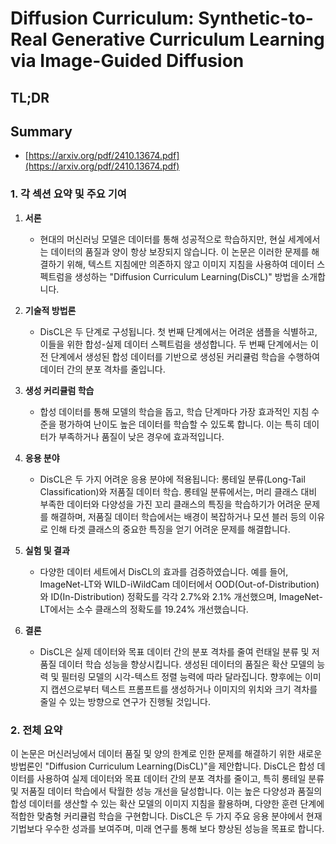 # Diffusion Curriculum: Synthetic-to-Real Generative Curriculum Learning via Image-Guided Diffusion
## TL;DR
## Summary
- [https://arxiv.org/pdf/2410.13674.pdf](https://arxiv.org/pdf/2410.13674.pdf)

### 1. 각 섹션 요약 및 주요 기여

1. **서론**
   - 현대의 머신러닝 모델은 데이터를 통해 성공적으로 학습하지만, 현실 세계에서는 데이터의 품질과 양이 항상 보장되지 않습니다. 이 논문은 이러한 문제를 해결하기 위해, 텍스트 지침에만 의존하지 않고 이미지 지침을 사용하여 데이터 스펙트럼을 생성하는 "Diffusion Curriculum Learning(DisCL)" 방법을 소개합니다.

2. **기술적 방법론**
   - DisCL은 두 단계로 구성됩니다. 첫 번째 단계에서는 어려운 샘플을 식별하고, 이들을 위한 합성-실제 데이터 스펙트럼을 생성합니다. 두 번째 단계에서는 이전 단계에서 생성된 합성 데이터를 기반으로 생성된 커리큘럼 학습을 수행하여 데이터 간의 분포 격차를 줄입니다.

3. **생성 커리큘럼 학습**
   - 합성 데이터를 통해 모델의 학습을 돕고, 학습 단계마다 가장 효과적인 지침 수준을 평가하여 난이도 높은 데이터를 학습할 수 있도록 합니다. 이는 특히 데이터가 부족하거나 품질이 낮은 경우에 효과적입니다.

4. **응용 분야**
   - DisCL은 두 가지 어려운 응용 분야에 적용됩니다: 롱테일 분류(Long-Tail Classification)와 저품질 데이터 학습. 롱테일 분류에서는, 머리 클래스 대비 부족한 데이터와 다양성을 가진 꼬리 클래스의 특징을 학습하기가 어려운 문제를 해결하며, 저품질 데이터 학습에서는 배경이 복잡하거나 모션 블러 등의 이유로 인해 타겟 클래스의 중요한 특징을 얻기 어려운 문제를 해결합니다.

5. **실험 및 결과**
   - 다양한 데이터 세트에서 DisCL의 효과를 검증하였습니다. 예를 들어, ImageNet-LT와 WILD-iWildCam 데이터에서 OOD(Out-of-Distribution)와 ID(In-Distribution) 정확도를 각각 2.7%와 2.1% 개선했으며, ImageNet-LT에서는 소수 클래스의 정확도를 19.24% 개선했습니다.

6. **결론**
   - DisCL은 실제 데이터와 목표 데이터 간의 분포 격차를 줄여 런태일 분류 및 저품질 데이터 학습 성능을 향상시킵니다. 생성된 데이터의 품질은 확산 모델의 능력 및 필터링 모델의 시각-텍스트 정렬 능력에 따라 달라집니다. 향후에는 이미지 캡션으로부터 텍스트 프롬프트를 생성하거나 이미지의 위치와 크기 격차를 줄일 수 있는 방향으로 연구가 진행될 것입니다.

### 2. 전체 요약

이 논문은 머신러닝에서 데이터 품질 및 양의 한계로 인한 문제를 해결하기 위한 새로운 방법론인 "Diffusion Curriculum Learning(DisCL)"을 제안합니다. DisCL은 합성 데이터를 사용하여 실제 데이터와 목표 데이터 간의 분포 격차를 줄이고, 특히 롱테일 분류 및 저품질 데이터 학습에서 탁월한 성능 개선을 달성합니다. 이는 높은 다양성과 품질의 합성 데이터를 생산할 수 있는 확산 모델의 이미지 지침을 활용하며, 다양한 훈련 단계에 적합한 맞춤형 커리큘럼 학습을 구현합니다. DisCL은 두 가지 주요 응용 분야에서 현재 기법보다 우수한 성과를 보여주며, 미래 연구를 통해 보다 향상된 성능을 목표로 합니다.